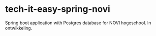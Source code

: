 # tech-it-easy-spring-novi
Spring boot application with Postgres database for NOVI hogeschool. In ontwikkeling.

